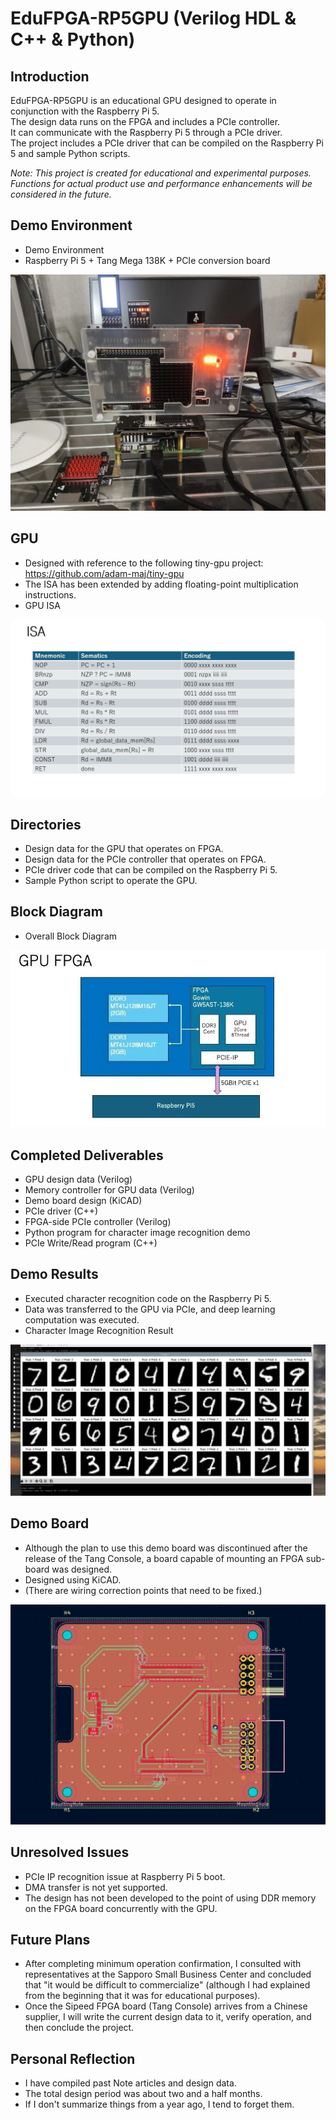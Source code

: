 # EduFPGA-RP5GPU (Verilog HDL & C++ & Python)

## Introduction

EduFPGA-RP5GPU is an educational GPU designed to operate in conjunction with the Raspberry Pi 5.  
The design data runs on the FPGA and includes a PCIe controller.  
It can communicate with the Raspberry Pi 5 through a PCIe driver.  
The project includes a PCIe driver that can be compiled on the Raspberry Pi 5 and sample Python scripts.

*Note: This project is created for educational and experimental purposes. Functions for actual product use and performance enhancements will be considered in the future.*

## Demo Environment
- Demo Environment
- Raspberry Pi 5 + Tang Mega 138K + PCIe conversion board <br>

![Demo Environment](https://github.com/rmbmp717/EduFPGA-RP5GPU/blob/main/image/RP5_GPU.jpg?raw=true)

## GPU
- Designed with reference to the following tiny-gpu project:  
https://github.com/adam-maj/tiny-gpu
- The ISA has been extended by adding floating-point multiplication instructions.
- GPU ISA <br>

![GPU ISA](https://github.com/rmbmp717/EduFPGA-RP5GPU/blob/main/image/GPU_ISA.jpg?raw=true)

## Directories
- Design data for the GPU that operates on FPGA.
- Design data for the PCIe controller that operates on FPGA.
- PCIe driver code that can be compiled on the Raspberry Pi 5.
- Sample Python script to operate the GPU.

## Block Diagram
- Overall Block Diagram <br>

![Overall Block Diagram](https://github.com/rmbmp717/EduFPGA-RP5GPU/blob/main/image/eduFPGA_GPU.jpg?raw=true)

## Completed Deliverables
- GPU design data (Verilog)
- Memory controller for GPU data (Verilog)
- Demo board design (KiCAD)
- PCIe driver (C++)
- FPGA-side PCIe controller (Verilog)
- Python program for character image recognition demo
- PCIe Write/Read program (C++)

## Demo Results
- Executed character recognition code on the Raspberry Pi 5.
- Data was transferred to the GPU via PCIe, and deep learning computation was executed.
- Character Image Recognition Result <br>

![Character Image Recognition Result](https://github.com/rmbmp717/EduFPGA-RP5GPU/blob/main/image/GPU_demo.jpg?raw=true)

## Demo Board
- Although the plan to use this demo board was discontinued after the release of the Tang Console, a board capable of mounting an FPGA sub-board was designed.
- Designed using KiCAD.
- (There are wiring correction points that need to be fixed.)

![Demo Board](https://github.com/rmbmp717/EduFPGA-RP5GPU/blob/main/image/FPGA_board.jpg?raw=true)

## Unresolved Issues
- PCIe IP recognition issue at Raspberry Pi 5 boot.
- DMA transfer is not yet supported.
- The design has not been developed to the point of using DDR memory on the FPGA board concurrently with the GPU.

## Future Plans
- After completing minimum operation confirmation, I consulted with representatives at the Sapporo Small Business Center and concluded that "it would be difficult to commercialize" (although I had explained from the beginning that it was for educational purposes).
- Once the Sipeed FPGA board (Tang Console) arrives from a Chinese supplier, I will write the current design data to it, verify operation, and then conclude the project.

## Personal Reflection
- I have compiled past Note articles and design data.
- The total design period was about two and a half months.
- If I don't summarize things from a year ago, I tend to forget them.
